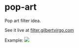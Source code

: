 # pop-art
Pop art filter idea.

See it live at [filter.gilbertvirgo.com](http://filter.gilbertvirgo.com)

Example:
<img src="https://avatars0.githubusercontent.com/u/7665822?s=400&u=8b4bee9395dbc0ef49d53236e0eea9a587989ebc&v=4"/>
